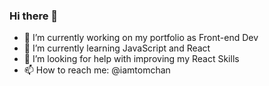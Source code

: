 ### Hi there 👋

- 🔭 I’m currently working on my portfolio as Front-end Dev
- 🌱 I’m currently learning JavaScript and React
- 🤔 I’m looking for help with improving my React Skills
- 📫 How to reach me: @iamtomchan
